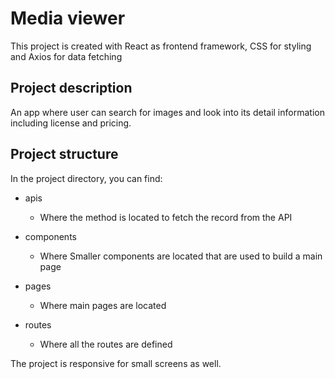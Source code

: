 # Media viewer

This project is created with React as frontend framework, CSS for styling and Axios for data fetching

## Project description

An app where user can search for images and look into its detail information including license and pricing.

## Project structure

In the project directory, you can find:

- apis

  - Where the method is located to fetch the record from the API

- components

  - Where Smaller components are located that are used to build a main page

- pages

  - Where main pages are located

- routes
  - Where all the routes are defined

The project is responsive for small screens as well.
